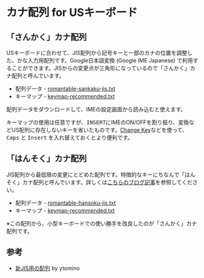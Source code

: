 # カナ配列 for USキーボード

## 「さんかく」カナ配列

USキーボードに合わせて、JIS配列から記号キーと一部のカナの位置を調整した、かな入力用配列です。Google日本語変換 (Google IME Japanese) で利用することができます。JISからの変更点が三角形になっているので「さんかく」カナ配列と呼んでいます。

- 配列データ - [romantable-sankaku-jis.txt](https://raw.githubusercontent.com/cognitom/kana/master/romantable-sankaku-jis.txt)
- キーマップ - [keymap-recommended.txt](https://raw.githubusercontent.com/cognitom/kana/master/keymap-recommended.txt)

配列データをダウンロードして、IMEの設定画面から読み込むと使えます。

キーマップの使用は任意ですが、<kbd>INSERT</kbd>にIMEのON/OFFを割り振り、<kbd>変換</kbd>などUS配列に存在しないキーを省いたものです。[Change Key](https://forest.watch.impress.co.jp/library/software/changekey/)などを使って、<kbd>Caps</kbd> と <kbd>Insert</kbd> を入れ替えておくとより便利です。

## 「はんそく」カナ配列

JIS配列から最低限の変更にとどめた配列です。特徴的なキーにちなんで「はんそく」カナ配列と呼んでいます。詳しくは[こちらのブログ記事](https://medium.com/@cognitom/good-bye-japanese-keyboard-9b0418f32e2c)を参照してください。

- 配列データ - [romantable-hansoku-jis.txt](https://raw.githubusercontent.com/cognitom/kana/master/romantable-hansoku-jis.txt)
- キーマップ - [keymap-recommended.txt](https://raw.githubusercontent.com/cognitom/kana/master/keymap-recommended.txt)

※この配列から、小型キーボードでの使い勝手を改良したのが「さんかく」カナ配列です。

## 参考

- [新JIS用の配列](https://gist.github.com/ytomino/3610371) by ytomino
